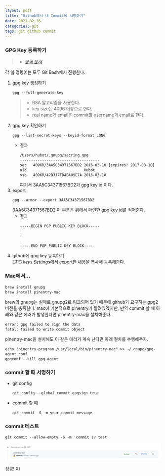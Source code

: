 ```yaml
---
layout: post
title: "Github에서 내 Commit에 서명하기"
date: 2021-02-16
categories: git
tags: git github commit
---
```


### GPG Key 등록하기
>* [*공식 문서*](https://docs.github.com/en/github/authenticating-to-github/managing-commit-signature-verification)

각 쉘 명령어는 모두 Git Bash에서 진행한다.  
1. gpg key 생성하기
    ```shell
    gpg --full-generate-key
    ```
    >* RSA 알고리즘을 사용한다.
    >* key size는 4096 이상으로 한다.
    >* real name과 email은 commit할 username과 email로 한다.
1. gpg key 확인하기
    ```shell
    gpg --list-secret-keys --keyid-format LONG
    ```
    - 결과
        ```text
        /Users/hubot/.gnupg/secring.gpg
        ------------------------------------
        sec   4096R/3AA5C34371567BD2 2016-03-10 [expires: 2017-03-10]
        uid                          Hubot 
        ssb   4096R/42B317FD4BA89E7A 2016-03-10
        ```
        여기서 3AA5C34371567BD2가 gpg key id 이다.
1. export
    ```shell
    gpg --armor --export 3AA5C34371567BD2
    ```
    3AA5C34371567BD2 이 부분은 위에서 확인한 gpg key id를 적어준다.
    - 결과
        ```text
        -----BEGIN PGP PUBLIC KEY BLOCK-----
        .
        .
        .
        -----END PGP PUBLIC KEY BLOCK-----
        ```
1. github에 gpg key 등록하기  
    [*GPG keys Settings*](https://github.com/settings/keys)에서 export한 내용을 복사해 등록해준다.

### Mac에서...
```shell
brew install gnupg
brew install pinentry-mac
```
brew의 gnupg는 실제로 gnupg2로 링크되어 있기 때문에 github가 요구하는 gpg2 버전을 충족한다.
mac에 기본적으로 pinentry가 깔려있겠지만, 만약 commit 할 때 아래와 같은 에러가 발생한다면 pinentry-mac을 설치해준다.

```text
error: gpg failed to sign the data
fatal: failed to write commit object
```
pinentry-mac을 설치해도 이 같은 에러가 계속 난다면 아래 절차를 수행해주자.

```shell
echo "pinentry-program /usr/local/bin/pinentry-mac" >> ~/.gnupg/gpg-agent.conf
gpgconf --kill gpg-agent
```

### commit 할 때 서명하기
- git config
    ```shell
    git config --global commit.gpgsign true
    ```
- commit 할 때
    ```shell
    git commit -S -m your commit message
    ```

### commit 테스트
```shell
git commit --allow-empty -S -m 'commit sv test'
```
![사진](/assets/imgs/posts/git/github-commit-sv-001.png)

성공! X)